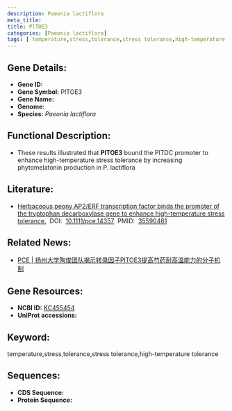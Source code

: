 ```yaml
---
description: Paeonia lactiflora
meta_title:
title: PlTOE3
categories: [Paeonia lactiflora]
tags: [ temperature,stress,tolerance,stress tolerance,high-temperature tolerance ]
---
```


## Gene Details:
- **Gene ID:**	[]()
- **Gene Symbol:** PlTOE3
- **Gene Name:** 
- **Genome:** []()
- **Species:** *Paeonia lactiflora*

## Functional Description:
   - These results illustrated that **PlTOE3** bound the PlTDC promoter to enhance high-temperature stress tolerance by increasing phytomelatonin production in P. lactiflora

## Literature:
   - [Herbaceous peony AP2/ERF transcription factor binds the promoter of the tryptophan decarboxylase gene to enhance high-temperature stress tolerance.]( https://onlinelibrary.wiley.com/doi/10.1111/pce.14357)&nbsp;&nbsp;DOI:&nbsp;&nbsp;[10.1111/pce.14357](https://onlinelibrary.wiley.com/doi/10.1111/pce.14357)&nbsp;&nbsp;PMID:&nbsp;&nbsp;[35590461](https://pubmed.ncbi.nlm.nih.gov/35590461/)

## Related News:
   - [PCE | 扬州大学陶俊团队揭示转录因子PlTOE3提高芍药耐高温能力的分子机制](https://mp.weixin.qq.com/s?__biz=Mzg3MDEwNDEyMg==&mid=2247529952&idx=6&sn=e4601ac0db2f3e466c5b6d5fc2d50341&chksm=ce90d8b5f9e751a3e4ae358ba0229b10632bf0b65ac5413bedc4e2891c64dee48788c4e03f1d&scene=27#wechat_redirect)

## Gene Resources:
- **NCBI ID:** [KC455454](https://www.ncbi.nlm.nih.gov/gene/?term=KC455454)
- **UniProt accessions:** [](https://www.uniprot.org/uniprotkb//entry)

## Keyword:
temperature,stress,tolerance,stress tolerance,high-temperature tolerance

## Sequences:
- **CDS Sequence:**
- **Protein Sequence:**
